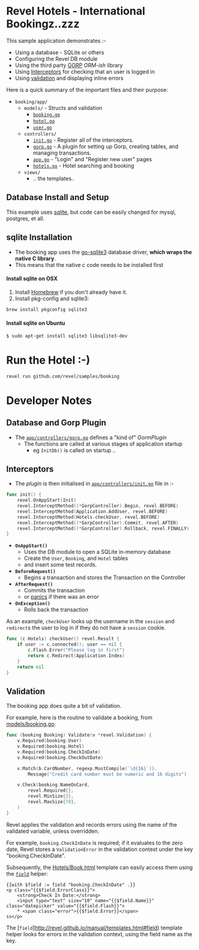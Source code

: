 Revel Hotels -  International Bookingz..zzz
===========================================

This sample application demonstrates :-

* Using a database - SQLite or others 
* Configuring the Revel DB module
* Using the third party [GORP](https://github.com/coopernurse/gorp) *ORM-ish* library
* Using [Interceptors](http://revel.github.io/manual/interceptors) for checking that an user is logged in
* Using [validation](http://revel.github.io/manual/validation) and displaying inline errors


Here is a quick summary of the important files and their purpose:

* `booking/app/`
	* `models/`		- Structs and validation
		* [`booking.go`](/booking//app/models/booking.go)
		* [`hotel.go`](/booking//app/models/hotel.go)
		* [`user.go`](/booking/app/models/user.go)
	* `controllers/`
        * [`init.go`](/booking/controllers/init.go)    - Register all of the interceptors.
        * [`gorp.go`](/booking/controllers/gorp.go)    - A plugin for setting up Gorp, creating tables, and managing transactions.
        * [`app.go`](/booking/controllers/app.go)     - "Login" and "Register new user" pages
        * [`hotels.go`](/booking/controllers/hotels.go)  - Hotel searching and booking
    * `views/`
        * .. the templates..


Database Install and Setup
--------------------------------
This example uses [sqlite](https://www.sqlite.org/), but code can be easily changed for mysql, postgres, et all.

## sqlite Installation

- The booking app uses the [go-sqlite3](https://github.com/mattn/go-sqlite3) database driver, **which wraps the native C library**.
- This means that the native c code needs to be installed first

#### Install sqlite on OSX

1. Install [Homebrew](http://mxcl.github.com/homebrew/) if you don't already have it.
2. Install pkg-config and sqlite3:

```bash
brew install pkgconfig sqlite3
```

#### Install sqlite on Ubuntu

```bash
$ sudo apt-get install sqlite3 libsqlite3-dev
```

Run the Hotel :-)
=============================
```bash
revel run github.com/revel/samples/booking
```

Developer Notes
=============================

## Database and Gorp Plugin

* The [`app/controllers/gorp.go`](/booking/app/controllers/gorp.go) defines a "kind of"  *GormPlugin* 
  * The functions are called at various stages of application startup
    * eg `InitDb()` is called on startup ..

## Interceptors

* The *plugin* is then initialised in [`app/controllers/init.go`](/booking/app/controllers/init.go) file in :-

```go
func init() {
	revel.OnAppStart(Init)
	revel.InterceptMethod((*GorpController).Begin, revel.BEFORE)
	revel.InterceptMethod(Application.AddUser, revel.BEFORE)
	revel.InterceptMethod(Hotels.checkUser, revel.BEFORE)
	revel.InterceptMethod((*GorpController).Commit, revel.AFTER)
	revel.InterceptMethod((*GorpController).Rollback, revel.FINALLY)
}
```

* **`OnAppStart()`** 
    * Uses the DB module to open a SQLite in-memory database
    * Create the `User`, `Booking`, and `Hotel` tables
    * and insert some test records.
* **`BeforeRequest()`**
    * Begins a transaction and stores the Transaction on the Controller
* **`AfterRequest()`** 
    * Commits the transaction
    * or [panics](https://github.com/golang/go/wiki/PanicAndRecover) if there was an error
* **`OnException()`** 
    * Rolls back the transaction


As an example, `checkUser` looks up the username in the `session` and `redirect`s
the user to log in if they do not have a `session` cookie.

```go
func (c Hotels) checkUser() revel.Result {
	if user := c.connected(); user == nil {
		c.Flash.Error("Please log in first")
		return c.Redirect(Application.Index)
	}
	return nil
}
```

## Validation

The booking app does quite a bit of validation.

For example, here is the routine to validate a booking, from
[models/booking.go](/booking/app/models/booking.go):

```go
func (booking Booking) Validate(v *revel.Validation) {
	v.Required(booking.User)
	v.Required(booking.Hotel)
	v.Required(booking.CheckInDate)
	v.Required(booking.CheckOutDate)

	v.Match(b.CardNumber, regexp.MustCompile(`\d{16}`)).
		Message("Credit card number must be numeric and 16 digits")

	v.Check(booking.NameOnCard,
		revel.Required{},
		revel.MinSize{3},
		revel.MaxSize{70},
	)
}
```

Revel applies the validation and records errors using the name of the
validated variable, unless overridden.  

For example, `booking.CheckInDate` is
required; if it evaluates to the zero date, Revel stores a `ValidationError` in
the validation context under the key "booking.CheckInDate".

Subsequently, the  [Hotels/Book.html](/booking/app/views/Hotels/Book.html)
template can easily access them using the [`field`](http://revel.github.io/manual/templates.html#field) helper:

```
{{with $field := field "booking.CheckInDate" .}}
<p class="{{$field.ErrorClass}}">
    <strong>Check In Date:</strong>
    <input type="text" size="10" name="{{$field.Name}}" class="datepicker" value="{{$field.Flash}}">
    * <span class="error">{{$field.Error}}</span>
ss</p>
```

The [`field`]http://revel.github.io/manual/templates.html#field) template helper looks for errors in the validation context, using
the field name as the key.
